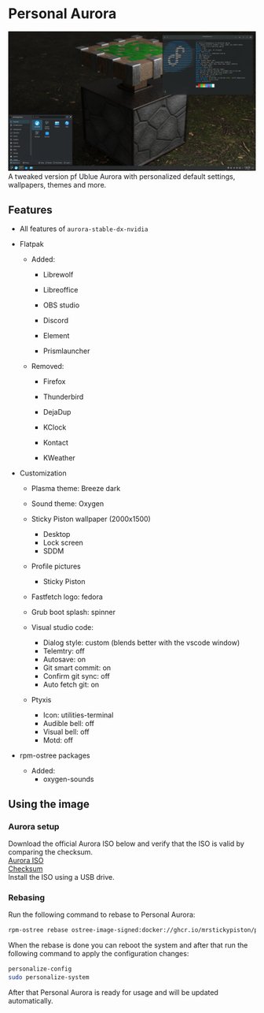 # Personal Aurora
![Personal Aurora screenshot desktop fastfetch](images/screenshot_desktop_fastfetch.png)
A tweaked version pf Ublue Aurora with personalized default settings, wallpapers, themes and more.

## Features
- All features of `aurora-stable-dx-nvidia`

- Flatpak
    - Added:
        - Librewolf
        - Libreoffice
        - OBS studio

        - Discord
        - Element
        - Prismlauncher
        
    - Removed:
        - Firefox
        - Thunderbird

        - DejaDup

        - KClock
        - Kontact
        - KWeather

- Customization
    - Plasma theme: Breeze dark
    - Sound theme: Oxygen

    - Sticky Piston wallpaper (2000x1500)
        - Desktop
        - Lock screen
        - SDDM

    - Profile pictures
        - Sticky Piston

    - Fastfetch logo: fedora
    - Grub boot splash: spinner

    - Visual studio code:
        - Dialog style: custom (blends better with the vscode window)
        - Telemtry: off
        - Autosave: on
        - Git smart commit: on
        - Confirm git sync: off
        - Auto fetch git: on

    - Ptyxis
        - Icon: utilities-terminal
        - Audible bell: off
        - Visual bell: off
        - Motd: off

- rpm-ostree packages
    - Added:
        - oxygen-sounds


## Using the image
### Aurora setup
Download the official Aurora ISO below and verify that the ISO is valid by comparing the checksum.  
[Aurora ISO](https://dl.getaurora.dev/aurora-stable.iso)  
[Checksum](https://dl.getaurora.dev/aurora-stable.iso-CHECKSUM)  
Install the ISO using a USB drive.

### Rebasing
Run the following command to rebase to Personal Aurora:
```sh
rpm-ostree rebase ostree-image-signed:docker://ghcr.io/mrstickypiston/personal-aurora:latest
```
When the rebase is done you can reboot the system and after that run the following command to apply the configuration changes:
```sh
personalize-config
sudo personalize-system
```
After that Personal Aurora is ready for usage and will be updated automatically.